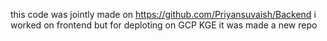 this code was jointly made on https://github.com/Priyansuvaish/Backend
i worked on frontend 
but for deploting on GCP KGE it was made a new repo

